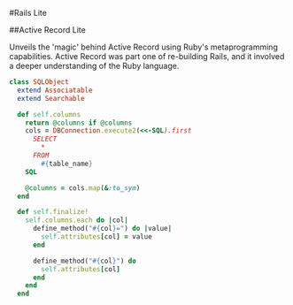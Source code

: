 #Rails Lite

##Active Record Lite

Unveils the 'magic' behind Active Record using Ruby's metaprogramming capabilities. Active Record was part one of re-building Rails, and it involved a deeper understanding of the Ruby language.

````ruby
class SQLObject
  extend Associatable
  extend Searchable

  def self.columns
    return @columns if @columns
    cols = DBConnection.execute2(<<-SQL).first
      SELECT
        *
      FROM
        #{table_name}
    SQL

    @columns = cols.map(&:to_sym)
  end

  def self.finalize!
    self.columns.each do |col|
      define_method("#{col}=") do |value|
        self.attributes[col] = value
      end

      define_method("#{col}") do
        self.attributes[col]
      end
    end
  end
````
